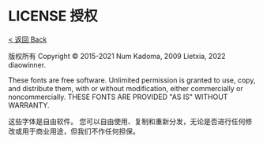 # LICENSE 授权
[< 返回 Back](../README.md)

版权所有 Copyright © 2015-2021 Num Kadoma, 2009 Lietxia, 2022 diaowinner.

These fonts are free software.
Unlimited permission is granted to use, copy, and distribute them, with or without modification, either commercially or noncommercially.
THESE FONTS ARE PROVIDED "AS IS" WITHOUT WARRANTY.

这些字体是自由软件。
您可以自由使用、复制和重新分发，无论是否进行任何修改或用于商业用途，但我们不作任何担保。
